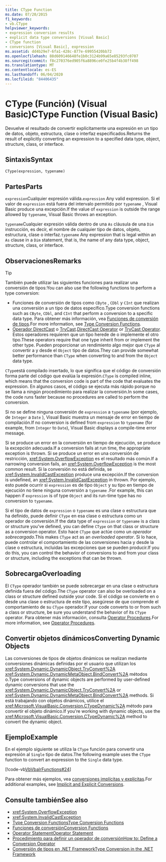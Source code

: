 ```yaml
---
title: CType Function
ms.date: 07/20/2015
f1_keywords:
- vb.CType
helpviewer_keywords:
- expression conversion results
- explicit data type conversions [Visual Basic]
- CType function
- conversions [Visual Basic], expression
ms.assetid: dd4b29e7-6fa1-428c-877e-69955420bb72
ms.openlocfilehash: 88d609146648fe1b0c3124b99a65e85293fc0707
ms.sourcegitcommit: f8c270376ed905f6a8896ce0fe25b4f4b38ff498
ms.translationtype: MT
ms.contentlocale: es-ES
ms.lasthandoff: 06/04/2020
ms.locfileid: "84406435"
---
```

# <a name="ctype-function-visual-basic"></a><span data-ttu-id="501b0-102">CType (Función) (Visual Basic)</span><span class="sxs-lookup"><span data-stu-id="501b0-102">CType Function (Visual Basic)</span></span>

<span data-ttu-id="501b0-103">Devuelve el resultado de convertir explícitamente una expresión en un tipo de datos, objeto, estructura, clase o interfaz especificados.</span><span class="sxs-lookup"><span data-stu-id="501b0-103">Returns the result of explicitly converting an expression to a specified data type, object, structure, class, or interface.</span></span>

## <a name="syntax"></a><span data-ttu-id="501b0-104">Sintaxis</span><span class="sxs-lookup"><span data-stu-id="501b0-104">Syntax</span></span>

```vb
CType(expression, typename)
```

## <a name="parts"></a><span data-ttu-id="501b0-105">Partes</span><span class="sxs-lookup"><span data-stu-id="501b0-105">Parts</span></span>

<span data-ttu-id="501b0-106">`expression`Cualquier expresión válida.</span><span class="sxs-lookup"><span data-stu-id="501b0-106">`expression` Any valid expression.</span></span> <span data-ttu-id="501b0-107">Si el valor de `expression` está fuera del intervalo permitido por `typename` , Visual Basic produce una excepción.</span><span class="sxs-lookup"><span data-stu-id="501b0-107">If the value of `expression` is outside the range allowed by `typename`, Visual Basic throws an exception.</span></span>

<span data-ttu-id="501b0-108">`typename`Cualquier expresión válida dentro de una `As` cláusula de una `Dim` instrucción, es decir, el nombre de cualquier tipo de datos, objeto, estructura, clase o interfaz.</span><span class="sxs-lookup"><span data-stu-id="501b0-108">`typename` Any expression that is legal within an `As` clause in a `Dim` statement, that is, the name of any data type, object, structure, class, or interface.</span></span>

## <a name="remarks"></a><span data-ttu-id="501b0-109">Observaciones</span><span class="sxs-lookup"><span data-stu-id="501b0-109">Remarks</span></span>

> [!TIP]
> <span data-ttu-id="501b0-110">También puede utilizar las siguientes funciones para realizar una conversión de tipos:</span><span class="sxs-lookup"><span data-stu-id="501b0-110">You can also use the following functions to perform a type conversion:</span></span>
>
> - <span data-ttu-id="501b0-111">Funciones de conversión de tipos como `CByte` , `CDbl` y `CInt` que realizan una conversión a un tipo de datos específico.</span><span class="sxs-lookup"><span data-stu-id="501b0-111">Type conversion functions such as `CByte`, `CDbl`, and `CInt` that perform a conversion to a specific data type.</span></span> <span data-ttu-id="501b0-112">Para obtener más información, vea [Funciones de conversión de tipos](type-conversion-functions.md).</span><span class="sxs-lookup"><span data-stu-id="501b0-112">For more information, see [Type Conversion Functions](type-conversion-functions.md).</span></span>
> - <span data-ttu-id="501b0-113">[Operador DirectCast](../operators/directcast-operator.md) o [TryCast](../operators/trycast-operator.md).</span><span class="sxs-lookup"><span data-stu-id="501b0-113">[DirectCast Operator](../operators/directcast-operator.md) or [TryCast Operator](../operators/trycast-operator.md).</span></span> <span data-ttu-id="501b0-114">Estos operadores requieren que un tipo herede de o implemente el otro tipo.</span><span class="sxs-lookup"><span data-stu-id="501b0-114">These operators require that one type inherit from or implement the other type.</span></span> <span data-ttu-id="501b0-115">Pueden proporcionar un rendimiento algo mejor que `CType` al convertir a y desde el `Object` tipo de datos.</span><span class="sxs-lookup"><span data-stu-id="501b0-115">They can provide somewhat better performance than `CType` when converting to and from the `Object` data type.</span></span>

<span data-ttu-id="501b0-116">`CType`está compilado insertado, lo que significa que el código de conversión forma parte del código que evalúa la expresión.</span><span class="sxs-lookup"><span data-stu-id="501b0-116">`CType` is compiled inline, which means that the conversion code is part of the code that evaluates the expression.</span></span> <span data-ttu-id="501b0-117">En algunos casos, el código se ejecuta más rápido porque no se llama a ningún procedimiento para realizar la conversión.</span><span class="sxs-lookup"><span data-stu-id="501b0-117">In some cases, the code runs faster because no procedures are called to perform the conversion.</span></span>

<span data-ttu-id="501b0-118">Si no se define ninguna conversión de `expression` a `typename` (por ejemplo, de `Integer` a `Date` ), Visual Basic muestra un mensaje de error en tiempo de compilación.</span><span class="sxs-lookup"><span data-stu-id="501b0-118">If no conversion is defined from `expression` to `typename` (for example, from `Integer` to `Date`), Visual Basic displays a compile-time error message.</span></span>

<span data-ttu-id="501b0-119">Si se produce un error en la conversión en tiempo de ejecución, se produce la excepción adecuada.</span><span class="sxs-lookup"><span data-stu-id="501b0-119">If a conversion fails at run time, the appropriate exception is thrown.</span></span> <span data-ttu-id="501b0-120">Si se produce un error en una conversión de restricción, <xref:System.OverflowException> es el resultado más común.</span><span class="sxs-lookup"><span data-stu-id="501b0-120">If a narrowing conversion fails, an <xref:System.OverflowException> is the most common result.</span></span> <span data-ttu-id="501b0-121">Si la conversión no está definida, se <xref:System.InvalidCastException> produce una excepción.</span><span class="sxs-lookup"><span data-stu-id="501b0-121">If the conversion is undefined, an <xref:System.InvalidCastException> in thrown.</span></span> <span data-ttu-id="501b0-122">Por ejemplo, esto puede ocurrir si `expression` es de tipo `Object` y su tipo en tiempo de ejecución no tiene ninguna conversión a `typename` .</span><span class="sxs-lookup"><span data-stu-id="501b0-122">For example, this can happen  if `expression` is of type `Object` and its run-time type has no conversion to `typename`.</span></span>

<span data-ttu-id="501b0-123">Si el tipo de datos de `expression` o `typename` es una clase o estructura que ha definido, puede definir `CType` en esa clase o estructura como un operador de conversión.</span><span class="sxs-lookup"><span data-stu-id="501b0-123">If the data type of `expression` or `typename` is a class or structure you've defined, you can define `CType` on that class or structure as a conversion operator.</span></span> <span data-ttu-id="501b0-124">Esto hace `CType` que actúe como un *operador sobrecargado*.</span><span class="sxs-lookup"><span data-stu-id="501b0-124">This makes `CType` act as an *overloaded operator*.</span></span> <span data-ttu-id="501b0-125">Si lo hace, puede controlar el comportamiento de las conversiones hacia y desde la clase o estructura, incluidas las excepciones que se pueden producir.</span><span class="sxs-lookup"><span data-stu-id="501b0-125">If you do this, you can control the behavior of conversions to and from your class or structure, including the exceptions that can be thrown.</span></span>

## <a name="overloading"></a><span data-ttu-id="501b0-126">Sobrecarga</span><span class="sxs-lookup"><span data-stu-id="501b0-126">Overloading</span></span>

<span data-ttu-id="501b0-127">El `CType` operador también se puede sobrecargar en una clase o estructura definida fuera del código.</span><span class="sxs-lookup"><span data-stu-id="501b0-127">The `CType` operator can also be overloaded on a class or structure defined outside your code.</span></span> <span data-ttu-id="501b0-128">Si el código se convierte en o desde una clase o estructura de este tipo, asegúrese de que comprende el comportamiento de su `CType` operador.</span><span class="sxs-lookup"><span data-stu-id="501b0-128">If your code converts to or from such a class or structure, be sure you understand the behavior of its `CType` operator.</span></span> <span data-ttu-id="501b0-129">Para obtener más información, consulta [Operator Procedures](../../programming-guide/language-features/procedures/operator-procedures.md).</span><span class="sxs-lookup"><span data-stu-id="501b0-129">For more information, see [Operator Procedures](../../programming-guide/language-features/procedures/operator-procedures.md).</span></span>

## <a name="converting-dynamic-objects"></a><span data-ttu-id="501b0-130">Convertir objetos dinámicos</span><span class="sxs-lookup"><span data-stu-id="501b0-130">Converting Dynamic Objects</span></span>

<span data-ttu-id="501b0-131">Las conversiones de tipos de objetos dinámicos se realizan mediante conversiones dinámicas definidas por el usuario que utilizan los <xref:System.Dynamic.DynamicObject.TryConvert%2A> <xref:System.Dynamic.DynamicMetaObject.BindConvert%2A> métodos o.</span><span class="sxs-lookup"><span data-stu-id="501b0-131">Type conversions of dynamic objects are performed by user-defined dynamic conversions that use the <xref:System.Dynamic.DynamicObject.TryConvert%2A> or <xref:System.Dynamic.DynamicMetaObject.BindConvert%2A> methods.</span></span> <span data-ttu-id="501b0-132">Si está trabajando con objetos dinámicos, utilice el <xref:Microsoft.VisualBasic.Conversion.CTypeDynamic%2A> método para convertir el objeto dinámico.</span><span class="sxs-lookup"><span data-stu-id="501b0-132">If you're working with dynamic objects, use the <xref:Microsoft.VisualBasic.Conversion.CTypeDynamic%2A> method to convert the dynamic object.</span></span>

## <a name="example"></a><span data-ttu-id="501b0-133">Ejemplo</span><span class="sxs-lookup"><span data-stu-id="501b0-133">Example</span></span>

<span data-ttu-id="501b0-134">En el ejemplo siguiente se utiliza la `CType` función para convertir una expresión al `Single` tipo de datos.</span><span class="sxs-lookup"><span data-stu-id="501b0-134">The following example uses the `CType` function to convert an expression to the `Single` data type.</span></span>

[!code-vb[VbVbalrFunctions#24](~/samples/snippets/visualbasic/VS_Snippets_VBCSharp/VbVbalrFunctions/VB/Class1.vb#24)]

<span data-ttu-id="501b0-135">Para obtener más ejemplos, vea [conversiones implícitas y explícitas](../../programming-guide/language-features/data-types/implicit-and-explicit-conversions.md).</span><span class="sxs-lookup"><span data-stu-id="501b0-135">For additional examples, see [Implicit and Explicit Conversions](../../programming-guide/language-features/data-types/implicit-and-explicit-conversions.md).</span></span>

## <a name="see-also"></a><span data-ttu-id="501b0-136">Consulte también</span><span class="sxs-lookup"><span data-stu-id="501b0-136">See also</span></span>

- <xref:System.OverflowException>
- <xref:System.InvalidCastException>
- [<span data-ttu-id="501b0-137">Type Conversion Functions</span><span class="sxs-lookup"><span data-stu-id="501b0-137">Type Conversion Functions</span></span>](type-conversion-functions.md)
- [<span data-ttu-id="501b0-138">Funciones de conversión</span><span class="sxs-lookup"><span data-stu-id="501b0-138">Conversion Functions</span></span>](conversion-functions.md)
- [<span data-ttu-id="501b0-139">Operator Statement</span><span class="sxs-lookup"><span data-stu-id="501b0-139">Operator Statement</span></span>](../statements/operator-statement.md)
- [<span data-ttu-id="501b0-140">Procedimiento para definir un operador de conversión</span><span class="sxs-lookup"><span data-stu-id="501b0-140">How to: Define a Conversion Operator</span></span>](../../programming-guide/language-features/procedures/how-to-define-a-conversion-operator.md)
- [<span data-ttu-id="501b0-141">Conversión de tipos en .NET Framework</span><span class="sxs-lookup"><span data-stu-id="501b0-141">Type Conversion in the .NET Framework</span></span>](../../../standard/base-types/type-conversion.md)
